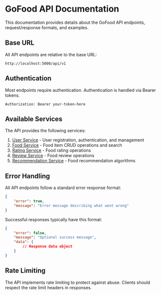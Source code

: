 # GoFood API Documentation

This documentation provides details about the GoFood API endpoints, request/response formats, and examples.

## Base URL

All API endpoints are relative to the base URL:

```
http://localhost:5000/api/v1
```

## Authentication

Most endpoints require authentication. Authentication is handled via Bearer tokens.

```
Authorization: Bearer your-token-here
```

## Available Services

The API provides the following services:

1. [User Service](./user-service.md) - User registration, authentication, and management
2. [Food Service](./food-service.md) - Food item CRUD operations and search
3. [Rating Service](./rating-service.md) - Food rating operations
4. [Review Service](./review-service.md) - Food review operations
5. [Recommendation Service](./recommendation-service.md) - Food recommendation algorithms

## Error Handling

All API endpoints follow a standard error response format:

```json
{
    "error": true,
    "message": "Error message describing what went wrong"
}
```

Successful responses typically have this format:

```json
{
    "error": false,
    "message": "Optional success message",
    "data": {
        // Response data object
    }
}
```

## Rate Limiting

The API implements rate limiting to protect against abuse. Clients should respect the rate limit headers in responses.
